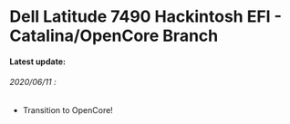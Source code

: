 # Dell Latitude 7490 Hackintosh EFI - Catalina/OpenCore Branch

#### Latest update:

###### 2020/06/11 : 
* Transition to OpenCore!

